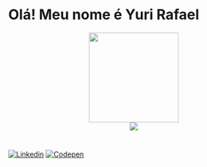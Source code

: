 # Olá! Meu nome é Yuri Rafael

<div align="center">
  <img height="180em" src="https://github-readme-stats.vercel.app/api/top-langs/?username=YuriRafael2&layout=compact&langs_count=8&theme=radical"/>
  <br/>
  <img src="https://github-readme-stats.vercel.app/api?username=YuriRafael2&show=reviews,discussions_started,discussions_answered,prs_merged,prs_merged_percentage&theme=radical"/>
</div>

#

<div>
  <a href="https://www.linkedin.com/in/yuri-rafael-285629196/" target="_blank"><img src="https://img.shields.io/badge/LinkedIn-blue?style=flat&logo=linkedin&labelColor=blue" alt="Linkedin" /></a>
  <a href="https://codepen.io/YuriRafael2" target="_blank"><img src="https://img.shields.io/badge/-Codepen-black?style=flat&logo=Codepen&logoColor=white" alt="Codepen" /></a>
</div>
